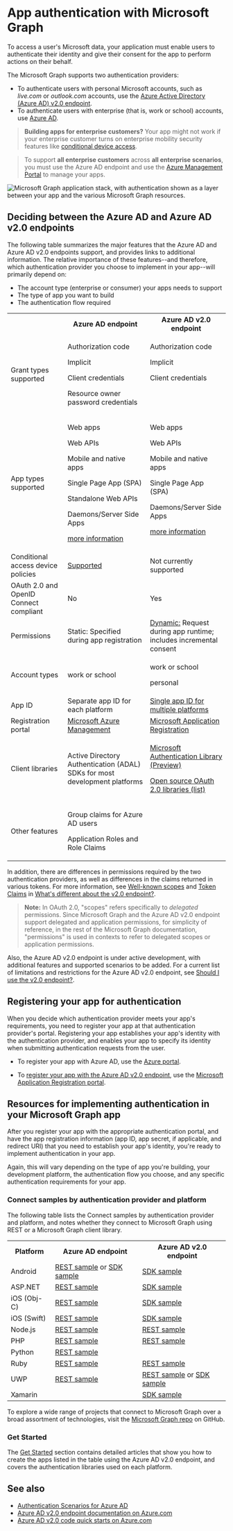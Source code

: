 # App authentication with Microsoft Graph

To access a user's Microsoft data, your application must enable users to authenticate their identity and give their consent for the app to perform actions on their behalf.

The Microsoft Graph supports two authentication providers:

- To authenticate users with personal Microsoft accounts, such as _live.com_ or _outlook.com_ accounts, use the [Azure Active Directory (Azure AD) v2.0 endpoint](converged_auth).
- To authenticate users with enterprise (that is, work or school) accounts, use [Azure AD](app_authorization).


> **Building apps for enterprise customers?** Your app might not work if your enterprise customer turns on enterprise mobility security features like <a href="https://azure.microsoft.com/en-us/documentation/articles/active-directory-conditional-access-device-policies/" target="_newtab">conditional device access</a>.  

> To support **all enterprise customers** across **all enterprise scenarios**, you must use the Azure AD endpoint and use the [Azure Management Portal](https://aka.ms/aadapplist) to manage your apps.

![Microsoft Graph application stack, with authentication shown as a layer between your app and the various Microsoft Graph resources.](./images/MSGraph_DevStack_v2Auth.png)

## Deciding between the Azure AD and Azure AD v2.0 endpoints

The following table summarizes the major features that the Azure AD and Azure AD v2.0 endpoints support, and provides links to additional information. The relative importance of these  features--and therefore, which authentication provider you choose to implement in your app--will primarily depend on:

- The account type (enterprise or consumer) your apps needs to support
- The type of app you want to build
- The authentication flow required

<table style="width:100%">
  <tr>
    <th></th>
    <th>Azure AD endpoint</th>
    <th>Azure AD v2.0 endpoint</th>
   </tr>
  <tr>
    <td>Grant types supported</td>
    <td style="vertical-align: text-top;"><p>Authorization code</p><p>Implicit</p><p>Client credentials</p><p>Resource owner password credentials</p></td>
    <td style="vertical-align: text-top;"><p>Authorization code</p><p>Implicit</p><p>Client credentials</p></td>
   </tr>
  <tr>
    <td>App types supported</td>
    <td style="vertical-align: text-top;"><p>Web apps</p><p>Web APIs</p><p>Mobile and native apps</p><p>Single Page App (SPA)</p><p>Standalone Web APIs</p><p>Daemons/Server Side Apps</p><p><a href="https://azure.microsoft.com/en-us/documentation/articles/active-directory-authentication-scenarios/" target="_newtab">more information</a></p></td>
    <td style="vertical-align: text-top;"><p>Web apps</p><p>Web APIs</p><p>Mobile and native apps</p><p>Single Page App (SPA)</p><p>Daemons/Server Side Apps</p><p><a href="https://azure.microsoft.com/en-us/documentation/articles/active-directory-v2-flows/" target="_newtab">more information</a></td>
   </tr>
  <tr>
    <td>Conditional access device policies</td>
     <td><a href="https://azure.microsoft.com/en-us/documentation/articles/active-directory-conditional-access-device-policies/" target="_newtab">Supported</a></td>
    <td>Not currently supported</td>
   </tr>
  <tr>
    <td>OAuth 2.0 and OpenID Connect compliant</td>
    <td>No</td>
    <td>Yes</td>
  </tr>
  <tr>
    <td>Permissions</td>
    <td>Static: Specified during app registration </td>
    <td><a href ="https://azure.microsoft.com/en-us/documentation/articles/active-directory-v2-compare/#scopes-not-resources" target="_newtab">Dynamic:</a> Request during app runtime; includes incremental consent</td>
  </tr>
  <tr>
    <td>Account types</td>
    <td> <p>work or school</p></td>
    <td><p>work or school</p><p>personal</p> </td>
  </tr>
  <tr>
    <td>App ID </td>
    <td>Separate app ID for each platform</td>
    <td><a href ="https://azure.microsoft.com/en-us/documentation/articles/active-directory-v2-compare/#one-app-id-for-all-platforms" target="_newtab">Single app ID for multiple platforms</a></td>
  </tr>
  <tr>
    <td>Registration portal </td>
    <td><a href ="https://manage.windowsazure.com/" target="_newtab">Microsoft Azure Management</a></td>
    <td><a href ="https://apps.dev.microsoft.com" target="_newtab">Microsoft Application Registration</a></td>
  </tr>
  <tr>
    <td>Client libraries </td>
    <td>Active Directory Authentication (ADAL) SDKs for most development platforms</td>
    <td><p><a href="https://www.nuget.org/packages/Microsoft.Identity.Client" target="_newtab">Microsoft Authentication Library (Preview)</a></p><p><a href="https://azure.microsoft.com/en-us/documentation/articles/active-directory-v2-limitations/#restrictions-on-libraries-amp-sdks" target="_newtab">Open source OAuth 2.0 libraries (list)</a></p> </td>
  </tr>
  <tr>
    <td>Other features </td>
    <td><p>Group claims for Azure AD users</p><p>Application Roles and Role Claims</p></td>
    <td></td>
  </tr>
</table>

In addition, there are differences in permissions required by the two authentication providers, as well as differences in the claims returned in various tokens.
For more information, see [Well-known scopes](https://azure.microsoft.com/en-us/documentation/articles/active-directory-v2-compare/#well-known-scopes) and [Token Claims](https://azure.microsoft.com/en-us/documentation/articles/active-directory-v2-compare/#token-claims) in [What's different about the v2.0 endpoint?](https://azure.microsoft.com/en-us/documentation/articles/active-directory-v2-compare/).

> **Note:**  In OAuth 2.0, "scopes" refers specifically to _delegated_ permissions. Since Microsoft Graph and the Azure AD v2.0 endpoint support delegated and application permissions,
for simplicity of reference, in the rest of the Microsoft Graph documentation, "permissions" is used in contexts to refer to delegated scopes or application permissions.


Also, the Azure AD v2.0 endpoint is under active development, with additional features and supported scenarios to be added. For a current list of limitations and restrictions for the Azure AD v2.0 endpoint, see [Should I use the v2.0 endpoint?](https://azure.microsoft.com/en-us/documentation/articles/active-directory-v2-limitations/).

## Registering your app for authentication

When you decide which authentication provider meets your app's requirements, you need to register your app at that authentication provider's portal. Registering your app establishes your app's identity with the authentication provider, and enables your app to specify its identity when submitting authentication requests from the user.

- To register your app with Azure AD, use the [Azure portal](https://portal.azure.com/).

	<!--For Azure AD, you'll also need to [associate your Office 365 account with Azure AD subscription](../auth_azure_ad/associate_account.md) in order to manage your apps.-->

- To [register your app with the Azure AD v2.0 endpoint](auth_register_app_v2.md), use the [Microsoft Application Registration portal](https://apps.dev.microsoft.com).


## Resources for implementing authentication in your Microsoft Graph app

After you register your app with the appropriate authentication portal, and have the app registration information (app ID, app secret, if applicable, and redirect URI) that you need to establish your app's identity, you're ready to implement authentication in your app.

Again, this will vary depending on the type of app you're building, your development platform, the authentication flow you choose, and any specific authentication requirements for your app.

### Connect samples by authentication provider and platform

The following table lists the Connect samples by authentication provider and platform, and notes whether they connect to Microsoft Graph using REST or a Microsoft Graph client library.

<table>
  <tr>
    <th>Platform</th>
    <th>Azure AD endpoint</th>
    <th>Azure AD v2.0 endpoint</th>
  </tr>
  <tr>
    <td>Android</td>
    <td>
		<a href="https://github.com/microsoftgraph/android-java-connect-rest-sample">REST sample</a> or
		<a href="https://github.com/microsoftgraph/android-java-connect-sample/tree/last_v1_auth">SDK sample</a>
	</td>
    <td>
		<a href="https://github.com/microsoftgraph/android-java-connect-sample">SDK sample</a>
	</td>
  </tr>
  <tr>
    <td>ASP.NET</td>
    <td>
		<a href="https://github.com/microsoftgraph/aspnet-connect-rest-sample">REST sample</a>
	</td>     
	<td>
		<a href="https://github.com/microsoftgraph/aspnet-connect-sample">SDK sample</a>
	</td>
  </tr>
  <tr>
    <td>iOS (Obj-C)</td>
    <td>
		<a href="https://github.com/microsoftgraph/ios-objectivec-connect-rest-sample">REST sample</a>
	</td>     
	<td>
		<a href="https://github.com/microsoftgraph/ios-objectivec-connect-sample">SDK sample</a>
	</td>
  </tr>
  <tr>
    <td>iOS (Swift)</td>
    <td>
		<a href="https://github.com/microsoftgraph/ios-swift-connect-rest-sample">REST sample</a>
	</td>     
	<td>
		<a href="https://github.com/microsoftgraph/ios-swift-connect-sample">SDK sample</a>
	</td>
  </tr>
  <tr>
    <td>Node.js</td>
    <td>
		<a href="https://github.com/microsoftgraph/nodejs-connect-rest-sample/tree/last_v1_auth">REST sample</a>
	</td>     
	<td>
		<a href="https://github.com/microsoftgraph/nodejs-connect-rest-sample">REST sample</a>
	</td>
  </tr>
  <tr>
    <td>PHP</td>
    <td>
		<a href="https://github.com/microsoftgraph/php-connect-rest-sample/tree/last_v1_auth">REST sample</a>
	</td>     
	<td>
		<a href="https://github.com/microsoftgraph/php-connect-rest-sample">REST sample</a>
	</td>
  </tr>
  <tr>
    <td>Python</td>
    <td>
		<a href="https://github.com/microsoftgraph/python3-connect-rest-sample">REST sample</a>
	</td>     
	<td>
	</td>
  </tr>
  <tr>
    <td>Ruby</td>
    <td>
		<a href="https://github.com/microsoftgraph/ruby-connect-rest-sample/tree/last_v1_auth">REST sample</a>
	</td>     
	<td>
		<a href="https://github.com/microsoftgraph/ruby-connect-rest-sample">REST sample</a>
	</td>
  </tr>
  <tr>
    <td>UWP</td>
    <td>
		<a href="https://github.com/microsoftgraph/uwp-csharp-connect-rest-sample/tree/last_v1_auth">REST sample</a>
	</td>     
	<td>
		<a href="https://github.com/microsoftgraph/uwp-csharp-connect-rest-sample">REST sample</a> or
		<a href="https://github.com/microsoftgraph/uwp-csharp-connect-sample">SDK sample</a>
	</td>
  </tr>
  <tr>
    <td>Xamarin</td>
    <td>
	</td>     
	<td>
		<a href="https://github.com/microsoftgraph/xamarin-csharp-connect-sample">SDK sample</a>
	</td>
  </tr>
</table>

To explore a wide range of projects that connect to Microsoft Graph over a broad assortment of technologies, visit the [Microsoft Graph repo](https://github.com/microsoftgraph) on GitHub.

### Get Started  

The [Get Started](http://graph.microsoft.io/en-us/docs/platform/get-started) section contains detailed articles that show you how to create the apps listed in the table using the Azure AD v2.0 endpoint, and covers the authentication libraries used on each platform.

## See also

- <a href="https://azure.microsoft.com/en-us/documentation/articles/active-directory-authentication-scenarios/#basics-of-authentication-in-azure-ad" target="_newtab">Authentication Scenarios for Azure AD</a>
- <a href="https://azure.microsoft.com/en-us/documentation/articles/?product=active-directory&term=v2.0+endpoint" target="_newtab">Azure AD v2.0 endpoint documentation on Azure.com</a>
- <a href="https://azure.microsoft.com/en-us/documentation/articles/active-directory-v2-app-registration/#build-a-quick-start-app" target="_newtab">Azure AD v2.0 code quick starts on Azure.com</a>
